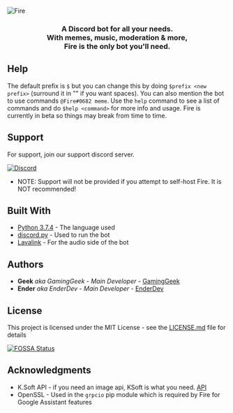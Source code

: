 ![Fire](https://github.com/GamingGeek/Fire/blob/master/Fire%20Banner%20(Inner%20Gradient).png?raw=true)

<h3 align="center">A Discord bot for all your needs.<br>
With memes, music, moderation & more,<br>
Fire is the only bot you'll need.</h3>

## Help

The default prefix is `$` but you can change this by doing `$prefix <new prefix>` (surround it in "" if you want spaces). You can also mention the bot to use commands `@Fire#0682 meme`. Use the `help` command to see a list of commands and do `$help <command>` for more info and usage. Fire is currently in beta so things may break from time to time.

## Support

For support, join our support discord server.

[![Discord](https://api.gaminggeek.dev/guildstats)](https://discord.gg/mKDWeSA)

* NOTE: Support will not be provided if you attempt to self-host Fire. It is NOT recommended!

## Built With

* [Python 3.7.4](https://www.python.org/downloads/) - The language used
* [discord.py](https://github.com/Rapptz/discord.py) - Used to run the bot
* [Lavalink](https://github.com/Frederikam/Lavalink) - For the audio side of the bot

## Authors

* **Geek** *aka GamingGeek* - *Main Developer* - [GamingGeek](https://github.com/GamingGeek)
* **Ender** *aka EnderDev* - *Main Developer* - [EnderDev](https://github.com/EnderDev)

## License

This project is licensed under the MIT License - see the [LICENSE.md](LICENSE.md) file for details


[![FOSSA Status](https://app.fossa.io/api/projects/git%2Bgithub.com%2FGamingGeek%2FFire.svg?type=large)](https://app.fossa.io/projects/git%2Bgithub.com%2FGamingGeek%2FFire?ref=badge_large)

## Acknowledgments

* K.Soft API - if you need an image api, KSoft is what you need. [API](https://api.ksoft.si)
* OpenSSL - Used in the `grpcio` pip module which is required by Fire for Google Assistant features
